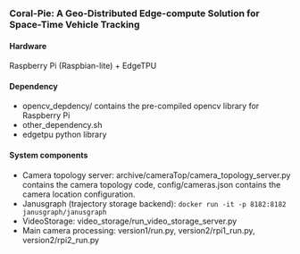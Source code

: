 ### Coral-Pie: A Geo-Distributed Edge-compute Solution for Space-Time Vehicle Tracking

#### Hardware
Raspberry Pi (Raspbian-lite) + EdgeTPU

#### Dependency
- opencv_depdency/ contains the pre-compiled opencv library for Raspberry Pi
- other_dependency.sh
- edgetpu python library

#### System components
- Camera topology server: archive/cameraTop/camera_topology_server.py contains the camera topology code, config/cameras.json contains the camera location configuration.
- Janusgraph (trajectory storage backend): `docker run -it -p 8182:8182 janusgraph/janusgraph`
- VideoStorage: video_storage/run_video_storage_server.py
- Main camera processing: version1/run.py, version2/rpi1_run.py, version2/rpi2_run.py


